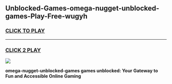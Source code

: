 
## Unblocked-Games-omega-nugget-unblocked-games-Play-Free-wugyh
<h3>
<a href="https://premium76.site?title=omega-nugget-unblocked-games&ref=22A">CLICK TO PLAY</a></h3>
<hr>

<h3>
<a href="https://premium76.site?title=omega-nugget-unblocked-games&ref=22A">CLICK 2 PLAY</a>
  
</h3>

<a href="https://premium76.site?title=omega-nugget-unblocked-games&ref=22A"><img src="https://clearcache.store/games.png"></a>


**omega-nugget-unblocked-games games unblocked: Your Gateway to Fun and Accessible Online Gaming**
